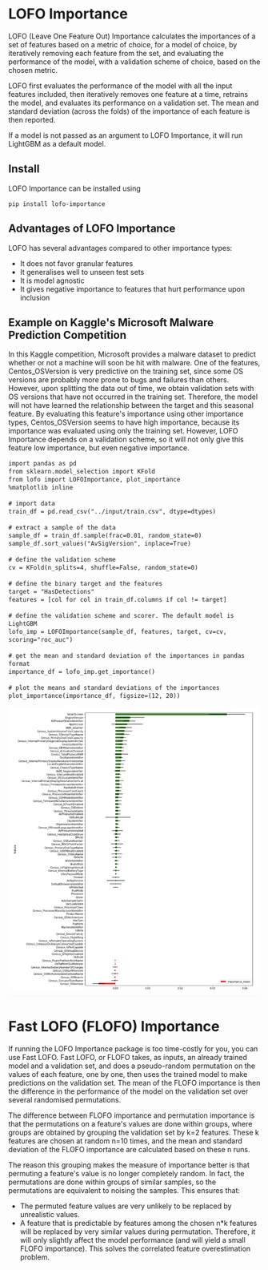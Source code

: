# LOFO Importance
LOFO (Leave One Feature Out) Importance calculates the importances of a set of features based on a metric of choice, for a model of choice, by iteratively removing each feature from the set, and evaluating the performance of the model, with a validation scheme of choice, based on the chosen metric.

LOFO first evaluates the performance of the model with all the input features included, then iteratively removes one feature at a time, retrains the model, and evaluates its performance on a validation set. The mean and standard deviation (across the folds) of the importance of each feature is then reported.

If a model is not passed as an argument to LOFO Importance, it will run LightGBM as a default model.

## Install
LOFO Importance can be installed using
```
pip install lofo-importance
```

## Advantages of LOFO Importance 
LOFO has several advantages compared to other importance types:
* It does not favor granular features
* It generalises well to unseen test sets
* It is model agnostic
* It gives negative importance to features that hurt performance upon inclusion

## Example on Kaggle's Microsoft Malware Prediction Competition
In this Kaggle competition, Microsoft provides a malware dataset to predict whether or not a machine will soon be hit with malware. One of the features, Centos_OSVersion is very predictive on the training set, since some OS versions are probably more prone to bugs and failures than others. However, upon splitting the data out of time, we obtain validation sets with OS versions that have not occurred in the training set. Therefore, the model will not have learned the relationship between the target and this seasonal feature. By evaluating this feature's importance using other importance types, Centos_OSVersion seems to have high importance, because its importance was evaluated using only the training set. However, LOFO Importance depends on a validation scheme, so it will not only give this feature low importance, but even negative importance.

```
import pandas as pd
from sklearn.model_selection import KFold
from lofo import LOFOImportance, plot_importance
%matplotlib inline

# import data
train_df = pd.read_csv("../input/train.csv", dtype=dtypes)

# extract a sample of the data
sample_df = train_df.sample(frac=0.01, random_state=0)
sample_df.sort_values("AvSigVersion", inplace=True)

# define the validation scheme
cv = KFold(n_splits=4, shuffle=False, random_state=0)

# define the binary target and the features
target = "HasDetections"
features = [col for col in train_df.columns if col != target]

# define the validation scheme and scorer. The default model is LightGBM
lofo_imp = LOFOImportance(sample_df, features, target, cv=cv, scoring="roc_auc")

# get the mean and standard deviation of the importances in pandas format
importance_df = lofo_imp.get_importance()

# plot the means and standard deviations of the importances
plot_importance(importance_df, figsize=(12, 20))
```
![alt text](docs/plot_importance.png?raw=true "Title")

# Fast LOFO (FLOFO) Importance

If running the LOFO Importance package is too time-costly for you, you can use
Fast LOFO. Fast LOFO, or FLOFO takes, as inputs, an already trained model and
a validation set, and does a pseudo-random permutation on the values of each 
feature, one by one, then uses the trained model to make predictions on the 
validation set. The mean of the FLOFO importance is then the difference in the 
performance of the model on the validation set over several randomised 
permutations. 

The difference between FLOFO importance and permutation importance is that
the permutations on a feature's values are done within groups, where groups are
obtained by grouping the validation set by k=2 features. These k features are 
chosen at random n=10 times, and the mean and standard deviation of the FLOFO
importance are calculated based on these n runs.

The reason this grouping makes the measure of importance better is that 
permuting a feature's value is no longer completely random. In fact, the 
permutations are done within groups of similar samples, so the permutations
are equivalent to noising the samples. This ensures that:
* The permuted feature values are very unlikely to be replaced by unrealistic values.
* A feature that is predictable by features among the chosen n*k features will be 
replaced by very similar values during permutation. Therefore, it will only slightly 
affect the model performance (and will yield a small FLOFO importance). This solves
the correlated feature overestimation problem.
